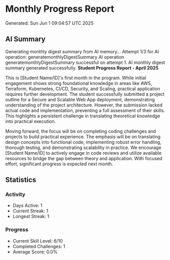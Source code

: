 # Monthly Progress Report
Generated: Sun Jun  1 09:04:57 UTC 2025

## AI Summary
Generating monthly digest summary from AI memory...
Attempt 1/3 for AI operation: generatemonthlyDigestSummary
AI operation generatemonthlyDigestSummary successful on attempt 1.
AI monthly digest summary generated successfully.
**Student Progress Report - April 2025**

This is [Student Name/ID]'s first month in the program.  While initial engagement shows strong foundational knowledge in areas like AWS, Terraform, Kubernetes, CI/CD, Security, and Scaling, practical application requires further development.  The student successfully submitted a project outline for a Secure and Scalable Web App deployment, demonstrating understanding of the project architecture. However, the submission lacked actual code and implementation, preventing a full assessment of their skills.  This highlights a persistent challenge in translating theoretical knowledge into practical execution.

Moving forward, the focus will be on completing coding challenges and projects to build practical experience.  The emphasis will be on translating design concepts into functional code, implementing robust error handling, thorough testing, and demonstrating scalability in practice. We encourage [Student Name/ID] to actively engage in code reviews and utilize available resources to bridge the gap between theory and application.  With focused effort, significant progress is expected next month.

## Statistics
### Activity
- Days Active: 1
- Current Streak: 1
- Longest Streak: 1

### Progress
- Current Skill Level: 6/10
- Completed Challenges: 1
- Average Score: 0.0%

